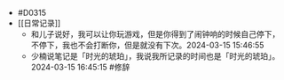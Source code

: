 - #D0315
- [[日常记录]]
	- 和儿子说好，我可以让你玩游戏，但是你得到了闹钟响的时候自己停下，不停下，我也不会打断你，但是就没有下次。2024-03-15 15:46:55
	- 少楠说笔记是「时光的琥珀」，我说我所记录的时间也是「时光的琥珀」。2024-03-15 16:45:15 #修辞